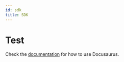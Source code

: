 ```yaml
---
id: sdk
title: SDK
---
```


# Test

Check the [documentation](https://docusaurus.io) for how to use Docusaurus.
